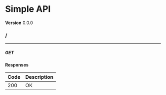 Simple API
==========
**Version** 0.0.0
### /
---
##### ***GET***
**Responses**

| Code | Description |
| ---- | ----------- |
| 200 | OK |